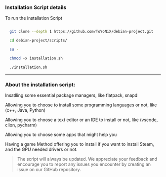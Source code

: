 ### Installation Script details

To run the installation Script

```bash

  git clone --depth 1 https://github.com/ToYoNiX/debian-project.git

  cd debian-project/scripts/

  su -

  chmod +x installation.sh

  ./installation.sh

```

---

### About the installation script:

Insatlling some essential package managers, like flatpack, snapd

Allowing you to choose to install some programming languages or not, like (c++, Java, Python)

Allowing you to choose a text editor or an IDE to install or not, like (vscode, clion, pycharm)

Allowing you to choose some apps that might help you

Having a game Method offering you to install if you want to install Steam, and the GPU needed drivers or not.

> The script will always be updated. We appreciate your feedback and encourage you to report any issues you encounter by creating an issue on our GitHub repository.
